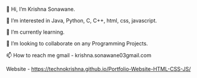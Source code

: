 👋 Hi, I’m Krishna Sonawane.

👀 I’m interested in Java, Python, C, C++, html, css, javascript.

🌱 I’m currently learning.

💞️ I’m looking to collaborate on any Programming Projects.

📫 How to reach me gmail - krishna.sonawane03gmail.com 

Website - https://technokrishna.github.io/Portfolio-Website-HTML-CSS-JS/ 
